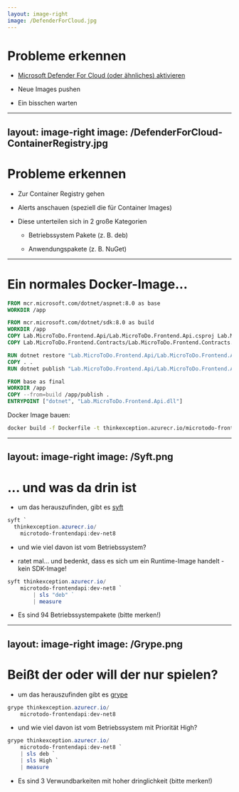 ```yaml
---
layout: image-right
image: /DefenderForCloud.jpg
---
```

# Probleme erkennen

<v-clicks>

<a href="https://portal.azure.com/#view/Microsoft_Azure_Security/SecurityMenuBlade/~/EnvironmentSettings" target="_blank">

- Microsoft Defender For Cloud (oder ähnliches) aktivieren

</a>

- Neue Images pushen

- Ein bisschen warten

</v-clicks>

---
layout: image-right
image: /DefenderForCloud-ContainerRegistry.jpg
---
# Probleme erkennen

<v-clicks depth="2">

- Zur Container Registry gehen

- Alerts anschauen (speziell die für Container Images)

- Diese unterteilen sich in 2 große Kategorien

    - Betriebssystem Pakete (z. B. deb)
    
    - Anwendungspakete (z. B. NuGet)

</v-clicks>

---

# Ein normales Docker-Image...

```dockerfile
FROM mcr.microsoft.com/dotnet/aspnet:8.0 as base
WORKDIR /app

FROM mcr.microsoft.com/dotnet/sdk:8.0 as build
WORKDIR /app
COPY Lab.MicroToDo.Frontend.Api/Lab.MicroToDo.Frontend.Api.csproj Lab.MicroToDo.Frontend.Api/
COPY Lab.MicroToDo.Frontend.Contracts/Lab.MicroToDo.Frontend.Contracts.csproj Lab.MicroToDo.Frontend.Contracts/

RUN dotnet restore "Lab.MicroToDo.Frontend.Api/Lab.MicroToDo.Frontend.Api.csproj"
COPY . .
RUN dotnet publish "Lab.MicroToDo.Frontend.Api/Lab.MicroToDo.Frontend.Api.csproj" -c Release -o /app/publish

FROM base as final
WORKDIR /app
COPY --from=build /app/publish .
ENTRYPOINT ["dotnet", "Lab.MicroToDo.Frontend.Api.dll"]
```

Docker Image bauen:
```bash
docker build -f Dockerfile -t thinkexception.azurecr.io/microtodo-frontendapi:dev-net8 .\..
```

---
layout: image-right
image: /Syft.png
---
# ... und was da drin ist

<v-clicks>

- um das herauszufinden, gibt es <a href="https://github.com/anchore/syft" target="_blank">syft</a>

```powershell
syft `
  thinkexception.azurecr.io/
    microtodo-frontendapi:dev-net8 
```

- und wie viel davon ist vom Betriebssystem?

- ratet mal... und bedenkt, dass es sich um ein Runtime-Image handelt - kein SDK-Image!

```powershell
syft thinkexception.azurecr.io/
    microtodo-frontendapi:dev-net8 `
        | sls "deb" ` 
        | measure
```

- Es sind <span v-click v-mark.red>94 Betriebssystempakete</span> (bitte merken!)

</v-clicks>

<!--
syft thinkexception.azurecr.io/microtodo-frontendapi:dev-net8

syft thinkexception.azurecr.io/microtodo-frontendapi:dev-net8 `
    | sls "deb" ` 
    | measure
-->
---
layout: image-right
image: /Grype.png
---
# Beißt der oder will der nur spielen?

<v-clicks>

- um das herauszufinden gibt es <a href="https://github.com/anchore/grype" target="_blank">grype</a>

```powershell
grype thinkexception.azurecr.io/
    microtodo-frontendapi:dev-net8
```

- und wie viel davon ist vom Betriebssystem mit Priorität High?

```powershell
grype thinkexception.azurecr.io/
    microtodo-frontendapi:dev-net8 `
    | sls deb `
    | sls High `
    | measure 
```

- Es sind <span v-click v-mark.red>3 Verwundbarkeiten</span> mit hoher dringlichkeit (bitte merken!)

</v-clicks>


<!--
grype thinkexception.azurecr.io/microtodo-frontendapi:dev-net8

grype thinkexception.azurecr.io/microtodo-frontendapi:dev-net8 `
    | sls deb `
    | sls High `
    | measure 
-->